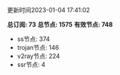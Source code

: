 更新时间2023-01-04 17:41:02

**总订阅: 73**
**总节点: 1575**
**有效节点: 748**
- ss节点: 374
- trojan节点: 146
- v2ray节点: 224
- ssr节点: 4
